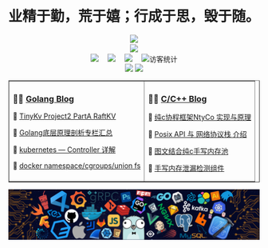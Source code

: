 <!-- 动态打字效果 -->

<h1 align="center">
    业精于勤，荒于嬉；行成于思，毁于随。
</h1>
<div align="center">
    <a href="https://gopher.blog.csdn.net/">
        <img src="https://stats.justsong.cn/api/csdn?id=qq_42956653&theme=dark">
    </a>
    <br>
    <a href="https://github.com/gopherWxf/">
	<img src="https://github-readme-stats.vercel.app/api?username=gopherWxf&show_icons=true&theme=radical">
    </a>
</div>

<!-- 个人资料徽标 -->

<div align="center">
  <a href="https://gopher.blog.csdn.net/"><img src="https://img.shields.io/badge/CSDN-%E5%8D%9A%E5%AE%A2-c32136"></a>&emsp;
  <a href="https://juejin.cn/user/3259393012930264/"><img src="https://img.shields.io/badge/juejin-%E6%8E%98%E9%87%91-brightgreen"></a>&emsp;
  <a href="https://www.zhihu.com/people/gopherwxf/"><img src="https://img.shields.io/badge/zhihu-%E7%9F%A5%E4%B9%8E-yellow"></a>&emsp;
<!-- 访客数统计徽标 -->
  <img src="https://visitor-badge.glitch.me/badge?page_id=gopherWxf" alt="访客统计" />
</div>

<!-- 比较好的开源项目卡片 -->
<div align="center">
<a href="https://github.com/gopherWxf/OSS">
  <img src="https://github-readme-stats.vercel.app/api/pin/?username=gopherWxf&repo=OSS&theme=dark&bg_color=0d1117&hide_border=true" /></a>
<a href="https://github.com/gopherWxf/c-c-linux-LearningCode">
  <img src="https://github-readme-stats.vercel.app/api/pin/?username=gopherWxf&repo=c-c-linux-LearningCode&theme=dark&bg_color=0d1117&hide_border=true" /></a>
</div>

<!-- 最近博客 -->
<table align="center" width="95%" border="1" cellpadding="2" >
<tr>
<td valign="top">    

### 🤹‍♀️ <a href="https://gopher.blog.csdn.net/" target="_blank">Golang Blog</a>

<!-- START_SECTION:blog -->
💬 <a href='https://gopher.blog.csdn.net/article/details/126954826' target='_blank'>TinyKv Project2 PartA RaftKV</a>

💬 <a href='https://gopher.blog.csdn.net/article/details/121369179' target='_blank'>Golang底层原理剖析专栏汇总</a>

💬 <a href='https://gopher.blog.csdn.net/article/details/123236997' target='_blank'>kubernetes —  Controller 详解</a>

💬 <a href='https://gopher.blog.csdn.net/article/details/123409693' target='_blank'>docker namespace/cgroups/union fs</a>

<!-- END_SECTION:blog -->

</td>
    
<td valign="top">

### 🤾‍♂️ <a href="https://gopher.blog.csdn.net/" target="_blank">C/C++ Blog</a>

<!-- START_SECTION:douban -->
💬 <a href='https://gopher.blog.csdn.net/article/details/125823947' target='_blank'>纯c协程框架NtyCo 实现与原理</a>

💬 <a href='https://gopher.blog.csdn.net/article/details/125727563' target='_blank'> Posix API 与 网络协议栈 介绍</a>

💬 <a href='https://gopher.blog.csdn.net/article/details/126005923' target='_blank'>图文结合纯c手写内存池</a>

💬 <a href='https://gopher.blog.csdn.net/article/details/126325059' target='_blank'>手写内存泄漏检测组件</a>

<!-- END_SECTION:douban -->

</td> 
</tr>
</table>

<!-- just img -->
<div align="left"><img src="https://github.com/gopherWxf/gopherWxf/blob/master/gopherbg.png" /></div>



